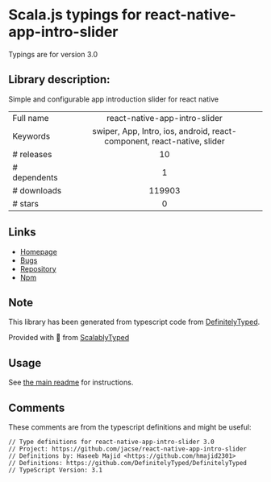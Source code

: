 
# Scala.js typings for react-native-app-intro-slider

Typings are for version 3.0

## Library description:
Simple and configurable app introduction slider for react native

|                    |                 |
| ------------------ | :-------------: |
| Full name          | react-native-app-intro-slider |
| Keywords           | swiper, App, Intro, ios, android, react-component, react-native, slider |
| # releases         | 10 |
| # dependents       | 1 |
| # downloads        | 119903 |
| # stars            | 0 |

## Links
- [Homepage](https://github.com/jacse/react-native-app-intro-slider)
- [Bugs](https://github.com/jacse/react-native-app-intro-slider/issues)
- [Repository](https://github.com/jacse/react-native-app-intro-slider)
- [Npm](https://www.npmjs.com/package/react-native-app-intro-slider)
    


## Note
This library has been generated from typescript code from [DefinitelyTyped](https://definitelytyped.org).

Provided with :purple_heart: from [ScalablyTyped](https://github.com/oyvindberg/ScalablyTyped)

## Usage
See [the main readme](../../readme.md) for instructions.

## Comments

These comments are from the typescript definitions and might be useful:
```
// Type definitions for react-native-app-intro-slider 3.0
// Project: https://github.com/jacse/react-native-app-intro-slider
// Definitions by: Haseeb Majid <https://github.com/hmajid2301>
// Definitions: https://github.com/DefinitelyTyped/DefinitelyTyped
// TypeScript Version: 3.1

```

